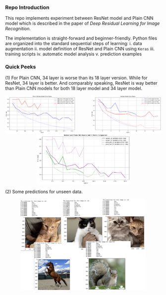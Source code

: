 
### Repo Introduction

This repo implements experiment between ResNet model and Plain CNN model which is described in the paper of  *Deep Residual Learning for Image Recognition*.

The implementation is straight-forward and beginner-friendly. Python files are organized into the standard sequential steps of learning:
 i. data augmentation
 ii. model definition of ResNet and Plain CNN using `Keras`
 iii. training scripts
 iv. automatic model analysis
 v. prediction examples
 
 ### Quick Peeks

(1) For Plain CNN, 34 layer is worse than its 18 layer version. While for ResNet, 34 layer is better. And comparably speaking, ResNet is way better than Plain CNN models for both 18 layer model and 34 layer model.
<div style="display: flex; justify-content: space-between;">
  <img src="pic/expr-1-plainet.png" alt="plainet" style="width: 45%;">
  <img src="pic/expr-1-resnet.png" alt="resnet" style="width: 45%;">
</div>
<div style="display: flex; justify-content: center;">
  <img src="pic/expr-1-compare.png" alt="resnet" style="width: 60%;">
</div>

(2) Some predictions for unseen data.
<div style="display: flex; justify-content: center;">
  <img src="pic/predictions.jpg" alt="resnet" style="width: 80%;">
</div>
